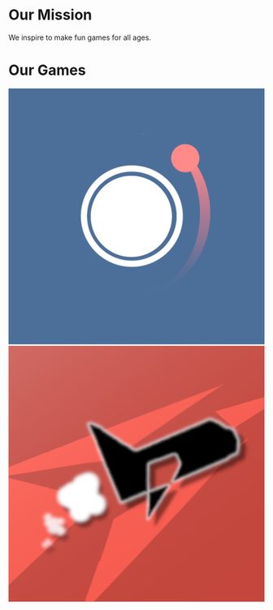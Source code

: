 # Our Mission

We inspire to make fun games for all ages.

# Our Games

![Orbital Leap Icon](/imgs/OrbitalLeap/Icon.png)
![KeepItUp Icon](/imgs/KeepItUp/Icon.png)
